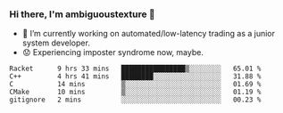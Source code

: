 ### Hi there, I'm ambiguoustexture 👋

<!--
**ambiguoustexture/ambiguoustexture** is a ✨ _special_ ✨ repository because its `README.md` (this file) appears on your GitHub profile.

Here are some ideas to get you started:
-->
- 🔭 I’m currently working on automated/low-latency trading as a junior system developer.
- :worried: Experiencing imposter syndrome now, maybe.

<!--START_SECTION:waka-->

```text
Racket      9 hrs 33 mins   ████████████████▒░░░░░░░░   65.01 %
C++         4 hrs 41 mins   ████████░░░░░░░░░░░░░░░░░   31.88 %
C           14 mins         ▒░░░░░░░░░░░░░░░░░░░░░░░░   01.69 %
CMake       10 mins         ▒░░░░░░░░░░░░░░░░░░░░░░░░   01.19 %
gitignore   2 mins          ░░░░░░░░░░░░░░░░░░░░░░░░░   00.23 %
```

<!--END_SECTION:waka-->
